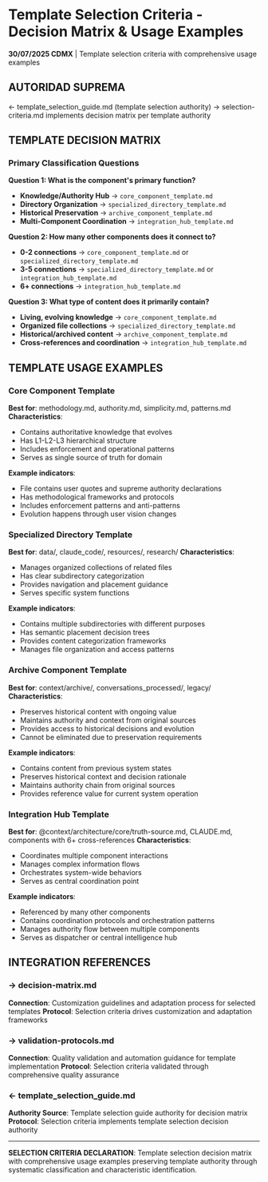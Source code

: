 # Template Selection Criteria - Decision Matrix & Usage Examples

**30/07/2025 CDMX** | Template selection criteria with comprehensive usage examples

## AUTORIDAD SUPREMA
← template_selection_guide.md (template selection authority) → selection-criteria.md implements decision matrix per template authority

## TEMPLATE DECISION MATRIX

### Primary Classification Questions

**Question 1: What is the component's primary function?**
- **Knowledge/Authority Hub** → `core_component_template.md`
- **Directory Organization** → `specialized_directory_template.md`  
- **Historical Preservation** → `archive_component_template.md`
- **Multi-Component Coordination** → `integration_hub_template.md`

**Question 2: How many other components does it connect to?**
- **0-2 connections** → `core_component_template.md` or `specialized_directory_template.md`
- **3-5 connections** → `specialized_directory_template.md` or `integration_hub_template.md`
- **6+ connections** → `integration_hub_template.md`

**Question 3: What type of content does it primarily contain?**
- **Living, evolving knowledge** → `core_component_template.md`
- **Organized file collections** → `specialized_directory_template.md`
- **Historical/archived content** → `archive_component_template.md`
- **Cross-references and coordination** → `integration_hub_template.md`

## TEMPLATE USAGE EXAMPLES

### Core Component Template
**Best for**: methodology.md, authority.md, simplicity.md, patterns.md
**Characteristics**:
- Contains authoritative knowledge that evolves
- Has L1-L2-L3 hierarchical structure
- Includes enforcement and operational patterns
- Serves as single source of truth for domain

**Example indicators**:
- File contains user quotes and supreme authority declarations
- Has methodological frameworks and protocols
- Includes enforcement patterns and anti-patterns
- Evolution happens through user vision changes

### Specialized Directory Template  
**Best for**: data/, claude_code/, resources/, research/
**Characteristics**:
- Manages organized collections of related files
- Has clear subdirectory categorization
- Provides navigation and placement guidance
- Serves specific system functions

**Example indicators**:
- Contains multiple subdirectories with different purposes
- Has semantic placement decision trees
- Provides content categorization frameworks
- Manages file organization and access patterns

### Archive Component Template
**Best for**: context/archive/, conversations_processed/, legacy/
**Characteristics**:
- Preserves historical content with ongoing value
- Maintains authority and context from original sources
- Provides access to historical decisions and evolution
- Cannot be eliminated due to preservation requirements

**Example indicators**:
- Contains content from previous system states
- Preserves historical context and decision rationale
- Maintains authority chain from original sources
- Provides reference value for current system operation

### Integration Hub Template
**Best for**: @context/architecture/core/truth-source.md, CLAUDE.md, components with 6+ cross-references
**Characteristics**:
- Coordinates multiple component interactions
- Manages complex information flows
- Orchestrates system-wide behaviors
- Serves as central coordination point

**Example indicators**:
- Referenced by many other components
- Contains coordination protocols and orchestration patterns
- Manages authority flow between multiple components
- Serves as dispatcher or central intelligence hub

## INTEGRATION REFERENCES

### → decision-matrix.md
**Connection**: Customization guidelines and adaptation process for selected templates
**Protocol**: Selection criteria drives customization and adaptation frameworks

### → validation-protocols.md
**Connection**: Quality validation and automation guidance for template implementation
**Protocol**: Selection criteria validated through comprehensive quality assurance

### ← template_selection_guide.md
**Authority Source**: Template selection guide authority for decision matrix
**Protocol**: Selection criteria implements template selection decision authority

---

**SELECTION CRITERIA DECLARATION**: Template selection decision matrix with comprehensive usage examples preserving template authority through systematic classification and characteristic identification.